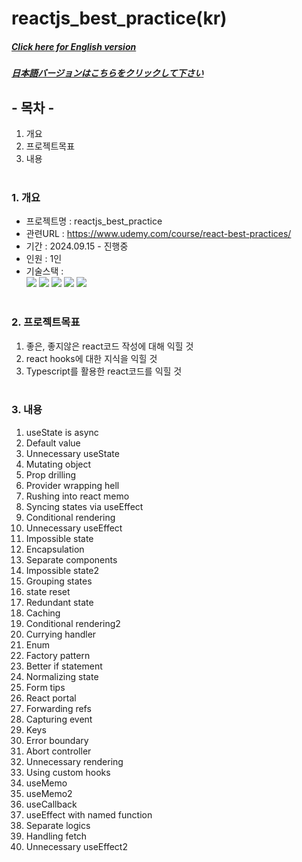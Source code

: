 # reactjs_best_practice(kr)

##### [Click here for English version](README_EN.md)

##### [日本語バージョンはこちらをクリックして下さい](README_JP.md)

## - 목차 -

1. 개요
2. 프로젝트목표
3. 내용
   </br>
   </br>

### 1. 개요

- 프로젝트명 : reactjs_best_practice
- 관련URL : https://www.udemy.com/course/react-best-practices/
- 기간 : 2024.09.15 - 진행중
- 인원 : 1인
- 기술스택 : </br>
  <img src="https://img.shields.io/badge/HTML5-E34F26?style=for-the-badge&logo=HTML5&logoColor=white">
  <img src="https://img.shields.io/badge/CSS3-1572B6?style=for-the-badge&logo=CSS3&logoColor=white">
  <img src="https://img.shields.io/badge/Javascript-F7DF1E?style=for-the-badge&logo=Javascript&logoColor=white">
  <img src="https://img.shields.io/badge/Typescript-3178C6?style=for-the-badge&logo=Typescript&logoColor=white">
  <img src="https://img.shields.io/badge/React-61DAFB?style=for-the-badge&logo=react&logoColor=white">
  </br>
  </br>

### 2. 프로젝트목표

1. 좋은, 좋지않은 react코드 작성에 대해 익힐 것
2. react hooks에 대한 지식을 익힐 것
3. Typescript를 활용한 react코드를 익힐 것
   </br>
   </br>

### 3. 내용

1. useState is async
2. Default value
3. Unnecessary useState
4. Mutating object
5. Prop drilling
6. Provider wrapping hell
7. Rushing into react memo
8. Syncing states via useEffect
9. Conditional rendering
10. Unnecessary useEffect
11. Impossible state
12. Encapsulation
13. Separate components
14. Impossible state2
15. Grouping states
16. state reset
17. Redundant state
18. Caching
19. Conditional rendering2
20. Currying handler
21. Enum
22. Factory pattern
23. Better if statement
24. Normalizing state
25. Form tips
26. React portal
27. Forwarding refs
28. Capturing event
29. Keys
30. Error boundary
31. Abort controller
32. Unnecessary rendering
33. Using custom hooks
34. useMemo
35. useMemo2
36. useCallback
37. useEffect with named function
38. Separate logics
39. Handling fetch
40. Unnecessary useEffect2
